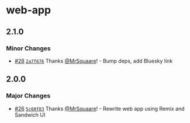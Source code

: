 # web-app

## 2.1.0

### Minor Changes

- [#28](https://github.com/MrSquaare/mrsquaare.fr/pull/28) [`2a7f676`](https://github.com/MrSquaare/mrsquaare.fr/commit/2a7f6764c75fd31fe71949e2fa7ab1529b31780f) Thanks [@MrSquaare](https://github.com/MrSquaare)! - Bump deps, add Bluesky link

## 2.0.0

### Major Changes

- [#26](https://github.com/MrSquaare/mrsquaare.fr/pull/26) [`5c60f83`](https://github.com/MrSquaare/mrsquaare.fr/commit/5c60f838ae99e6f5a65bdf03d3bc30514fad9c00) Thanks [@MrSquaare](https://github.com/MrSquaare)! - Rewrite web app using Remix and Sandwich UI
